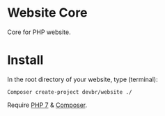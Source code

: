 # Website Core
Core for PHP website.


# Install
In the root directory of your website, type (terminal):

```shell
Composer create-project devbr/website ./ 
```

Require [PHP 7](http://www.php.net/) & [Composer](https://getcomposer.org/download/).
